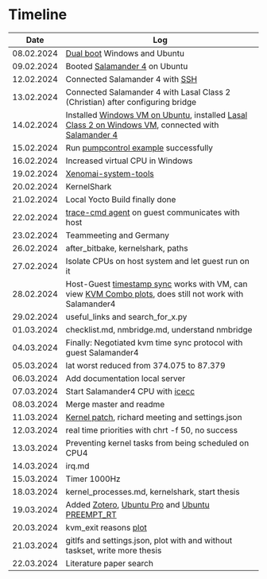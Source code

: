 # Timeline

| Date       | Log |
|------------|-------|
| 08.02.2024 | [Dual boot](../resources/images/dual_boot/grub.jpg) Windows and Ubuntu |
| 09.02.2024 | Booted [Salamander 4](../resources/images/yocto/sigmatek_login.png) on Ubuntu |
| 12.02.2024 | Connected Salamander 4 with [SSH](../resources/images/yocto/ssh.png)  |
| 13.02.2024 | Connected Salamander 4 with Lasal Class 2 (Christian) after configuring bridge |
| 14.02.2024 | Installed [Windows VM on Ubuntu](../resources/images/lasal/class2/windows_vm.png), installed [Lasal Class 2 on Windows VM](../resources/images/lasal/class2/lasalclass2.png), connected with [Salamander 4](../resources/images/lasal/class2/lasalclass2_connected.png) |
| 15.02.2024 | Run [pumpcontrol example](../resources/images/lasal/class2/pumpcontrol.png) successfully |
| 16.02.2024 | Increased virtual CPU in Windows |
| 19.02.2024 | [Xenomai-system-tools](../sigmatek/xenomai/xenomai-system-tools.md)|
| 20.02.2024 | KernelShark |
| 21.02.2024 | Local Yocto Build finally done |
| 22.02.2024 | [trace-cmd agent](../resources/images/trace-cmd/trace-cmd_agent_host_guest.png) on guest communicates with host |
| 23.02.2024 | Teammeeting and Germany |
| 26.02.2024 | after_bitbake, kernelshark, paths |
| 27.02.2024 | Isolate CPUs on host system and let guest run on it |
| 28.02.2024 | Host-Guest [timestamp sync](../resources/images/protocol/negotiated_with_guest.png) works with VM, can view [KVM Combo plots](../resources/images/protocol/kvm_combo_plots_vis.png), does still not work with Salamander4 |
| 29.02.2024 | useful_links and search_for_x.py |
| 01.03.2024 | checklist.md, nmbridge.md, understand nmbridge |
| 04.03.2024 | Finally: Negotiated kvm time sync protocol with guest Salamander4|
| 05.03.2024 | lat worst reduced from 374.075 to 87.379 |
| 06.03.2024 | Add documentation local server |
| 07.03.2024 | Start Salamander4 CPU with [icecc](../resources/images/yocto/icecc.png) |
| 08.03.2024 | Merge master and readme |
| 11.03.2024 | [Kernel patch](../resources/images/kernel-patch/uname.png), richard meeting and settings.json |
| 12.03.2024 | real time priorities with chrt -f 50, no success |
| 13.03.2024 | Preventing kernel tasks from being scheduled on CPU4 |
| 14.03.2024 | irq.md |
| 15.03.2024 | Timer 1000Hz|
| 18.03.2024 | kernel_processes.md, kernelshark, start thesis|
| 19.03.2024 | Added [Zotero](https://guides.library.iit.edu/c.php?g=720120&p=6296986), [Ubuntu Pro](https://ubuntu.com/pro/dashboard) and [Ubuntu PREEMPT_RT](https://ubuntu.com/blog/real-time-ubuntu-released)|
| 20.03.2024 | kvm_exit reasons [plot](../sigmatek/trace-cmd/analysis/test/plot.png) |
| 21.03.2024 | gitlfs and settings.json, plot with and without taskset, write more thesis |
| 22.03.2024 | Literature paper search |